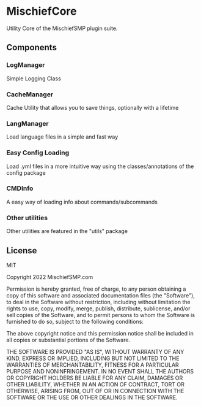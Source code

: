 # MischiefCore

Utility Core of the MischiefSMP plugin suite.

## Components

### LogManager
Simple Logging Class

### CacheManager
Cache Utility that allows you to save things, optionally with a lifetime

### LangManager
Load language files in a simple and fast way

### Easy Config Loading
Load .yml files in a more intuitive way using the classes/annotations of the config package

### CMDInfo
A easy way of loading info about commands/subcommands

### Other utilities
Other utilities are featured in the "utils" package

License
----

MIT

Copyright 2022 MischiefSMP.com

Permission is hereby granted, free of charge, to any person obtaining a copy of this software and associated documentation files (the "Software"), to deal in the Software without restriction, including without limitation the rights to use, copy, modify, merge, publish, distribute, sublicense, and/or sell copies of the Software, and to permit persons to whom the Software is furnished to do so, subject to the following conditions:

The above copyright notice and this permission notice shall be included in all copies or substantial portions of the Software.

THE SOFTWARE IS PROVIDED "AS IS", WITHOUT WARRANTY OF ANY KIND, EXPRESS OR IMPLIED, INCLUDING BUT NOT LIMITED TO THE WARRANTIES OF MERCHANTABILITY, FITNESS FOR A PARTICULAR PURPOSE AND NONINFRINGEMENT. IN NO EVENT SHALL THE AUTHORS OR COPYRIGHT HOLDERS BE LIABLE FOR ANY CLAIM, DAMAGES OR OTHER LIABILITY, WHETHER IN AN ACTION OF CONTRACT, TORT OR OTHERWISE, ARISING FROM, OUT OF OR IN CONNECTION WITH THE SOFTWARE OR THE USE OR OTHER DEALINGS IN THE SOFTWARE.

